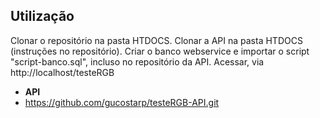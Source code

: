 ## Utilização

Clonar o repositório na pasta HTDOCS.
Clonar a API na pasta HTDOCS (instruções no repositório).
Criar o banco webservice e importar o script "script-banco.sql", incluso no repositório da API.
Acessar, via http://localhost/testeRGB


* **API**
* https://github.com/gucostarp/testeRGB-API.git


